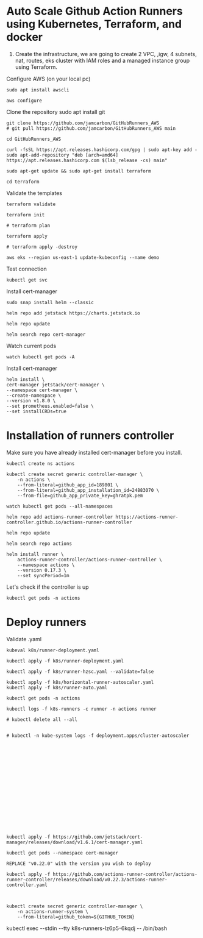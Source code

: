# Auto Scale Github Action Runners using Kubernetes, Terraform, and docker

1. Create the infrastructure, we are going to create 2 VPC, ,igw, 4 subnets, nat, routes, eks cluster with IAM roles and a managed instance group using Terraform.

Configure AWS (on your local pc)

    sudo apt install awscli

    aws configure

Clone the repository 
    sudo apt install git
    
    git clone https://github.com/jamcarbon/GitHubRunners_AWS
    # git pull https://github.com/jamcarbon/GitHubRunners_AWS main

    cd GitHubRunners_AWS

    curl -fsSL https://apt.releases.hashicorp.com/gpg | sudo apt-key add -
    sudo apt-add-repository "deb [arch=amd64] https://apt.releases.hashicorp.com $(lsb_release -cs) main"

    sudo apt-get update && sudo apt-get install terraform

    cd terraform

Validate the templates    

    terraform validate

    terraform init

    # terraform plan

    terraform apply

    # terraform apply -destroy

    aws eks --region us-east-1 update-kubeconfig --name demo

Test connection

    kubectl get svc

Install cert-manager

    sudo snap install helm --classic

    helm repo add jetstack https://charts.jetstack.io

    helm repo update

    helm search repo cert-manager

Watch current pods

    watch kubectl get pods -A

Install cert-manager

    helm install \
    cert-manager jetstack/cert-manager \
    --namespace cert-manager \
    --create-namespace \
    --version v1.8.0 \
    --set prometheus.enabled=false \
    --set installCRDs=true


  
# Installation of runners controller

Make sure you have already installed cert-manager before you install.

    kubectl create ns actions

    kubectl create secret generic controller-manager \
        -n actions \
        --from-literal=github_app_id=189801 \
        --from-literal=github_app_installation_id=24883070 \
        --from-file=github_app_private_key=ghratpk.pem

    watch kubectl get pods --all-namespaces

    helm repo add actions-runner-controller https://actions-runner-controller.github.io/actions-runner-controller

    helm repo update

    helm search repo actions

    helm install runner \
        actions-runner-controller/actions-runner-controller \
        --namespace actions \
        --version 0.17.3 \
        --set syncPeriod=1m

Let's check if the controller is up

    kubectl get pods -n actions

# Deploy runners

Validate .yaml

    kubeval k8s/runner-deployment.yaml

    kubectl apply -f k8s/runner-deployment.yaml

    kubectl apply -f k8s/runner-hzsc.yaml --validate=false

    kubectl apply -f k8s/horizontal-runner-autoscaler.yaml
    kubectl apply -f k8s/runner-auto.yaml

    kubectl get pods -n actions

    kubectl logs -f k8s-runners -c runner -n actions runner

    # kubectl delete all --all


    # kubectl -n kube-system logs -f deployment.apps/cluster-autoscaler
    

















    kubectl apply -f https://github.com/jetstack/cert-manager/releases/download/v1.6.1/cert-manager.yaml

    kubectl get pods --namespace cert-manager

    REPLACE "v0.22.0" with the version you wish to deploy

    kubectl apply -f https://github.com/actions-runner-controller/actions-runner-controller/releases/download/v0.22.3/actions-runner-controller.yaml

    

    kubectl create secret generic controller-manager \
        -n actions-runner-system \
        --from-literal=github_token=${GITHUB_TOKEN}


kubectl exec --stdin --tty k8s-runners-lz6p5-6kqdj -- /bin/bash
